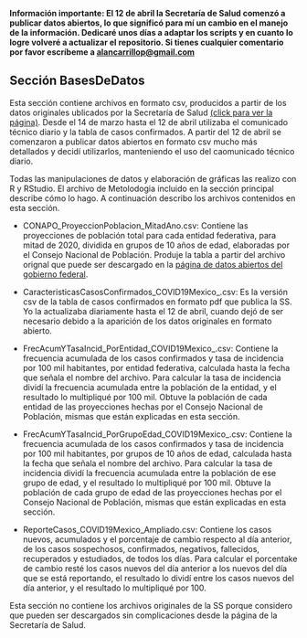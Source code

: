 **Información importante: El 12 de abril la Secretaría de Salud comenzó a publicar datos abiertos, lo que significó para mí un cambio en el manejo de la información. Dedicaré unos días a adaptar los scripts y en cuanto lo logre volveré a actualizar el repositorio. Si tienes cualquier comentario por favor escríbeme a alancarrillop@gmail.com**

## Sección BasesDeDatos
Esta sección contiene archivos en formato csv, producidos a partir de los datos originales ublicados por la Secretaría de Salud [(click para ver la página)](https://www.gob.mx/salud/es/archivo/documentos). Desde el 14 de marzo hasta el 12 de abril utilizaba el comunicado técnico diario y la tabla de casos confirmados. A partir del 12 de abril se comenzaron a publicar datos abiertos en formato csv mucho más detallados y decidí utilizarlos, manteniendo el uso del caomunicado técnico diario.

Todas las manipulaciones de datos y elaboración de gráficas las realizo con R y RStudio. El archivo de Metolodogia incluido en la sección principal describe cómo lo hago. A continuación describo los archivos contenidos en esta sección.

- CONAPO_ProyeccionPoblacion_MitadAno.csv: Contiene las proyecciones de población total para cada entidad federativa, para mitad de 2020, dividida en grupos de 10 años de edad, elaboradas por el Consejo Nacional de Población. Produje la tabla a partir del archivo orignal que puede ser descargado en la [página de datos abiertos del gobierno federal](https://datos.gob.mx/busca/dataset/proyecciones-de-la-poblacion-de-mexico-y-de-las-entidades-federativas-2016-2050).

- CaracteristicasCasosConfirmados_COVID19Mexico_<fecha>.csv: Es la versión csv de la tabla de casos confirmados en formato pdf que publica la SS. Yo la actualizaba diariamente hasta el 12 de abril, cuando dejó de ser necesario debido a la aparición de los datos originales en formato abierto.

- FrecAcumYTasaIncid_PorEntidad_COVID19Mexico_<fecha>.csv: Contiene la frecuencia acumulada de los casos confirmados y tasa de incidencia por 100 mil habitantes, por entidad federativa, calculada hasta la fecha que señala el nombre del archivo. Para calcular la tasa de incidencia dividí la frecuencia acumulada entre la población de la entidad, y el resultado lo multipliqué por 100 mil. Obtuve la población de cada entidad de las proyecciones hechas por el Consejo Nacional de Población, mismas que están explicadas en esta sección.
  
- FrecAcumYTasaIncid_PorGrupoEdad_COVID19Mexico_<fecha>.csv: Contiene la frecuencia acumulada de los casos confirmados y tasa de incidencia por 100 mil habitantes, por grupos de 10 años de edad, calculada hasta la fecha que señala el nombre del archivo. Para calcular la tasa de incidencia dividí la frecuencia acumulada entre la población de ese grupo de edad, y el resultado lo multipliqué por 100 mil. Obtuve la población de cada grupo de edad de las proyecciones hechas por el Consejo Nacional de Población, mismas que están explicadas en esta sección.

- ReporteCasos_COVID19Mexico_Ampliado.csv: Contiene los casos nuevos, acumulados y el porcentaje de cambio respecto al día anterior, de los casos sospechosos, confirmados, negativos, fallecidos, recuperados y estudiados, de todos los días. Para calcular el porcentake de cambio resté los casos nuevos del día anterior a los nuevos del día que se está reportando, el resultado lo dividí entre los casos nuevos del día anterior, y el resultado lo multipliqué por 100.

Esta sección no contiene los archivos originales de la SS porque considero que pueden ser descargados sin complicaciones desde la página de la Secretaría de Salud.
